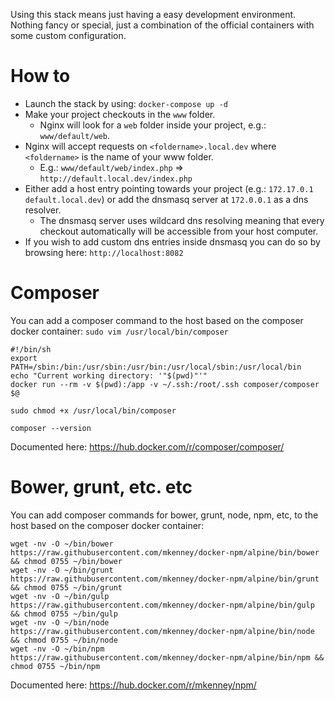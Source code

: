 Using this stack means just having a easy development environment.
Nothing fancy or special, just a combination of the official containers with some custom configuration.

How to
======
* Launch the stack by using: `docker-compose up -d`
* Make your project checkouts in the `www` folder. 
  * Nginx will look for a `web` folder inside your project, e.g.: `www/default/web`.
* Nginx will accept requests on `<foldername>.local.dev` where `<foldername>` is the name of your www folder.
  * E.g.: `www/default/web/index.php` => `http://default.local.dev/index.php`
* Either add a host entry pointing towards your project (e.g.: `172.17.0.1	default.local.dev`) or add the dnsmasq server at `172.0.0.1` as a dns resolver.
  * The dnsmasq server uses wildcard dns resolving meaning that every checkout automatically will be accessible from your host computer.
* If you wish to add custom dns entries inside dnsmasq you can do so by browsing here: `http://localhost:8082`

Composer
======
You can add a composer command to the host based on the composer docker container:
`sudo vim /usr/local/bin/composer`
 
```
#!/bin/sh
export PATH=/sbin:/bin:/usr/sbin:/usr/bin:/usr/local/sbin:/usr/local/bin
echo "Current working directory: '"$(pwd)"'"
docker run --rm -v $(pwd):/app -v ~/.ssh:/root/.ssh composer/composer $@
```
`sudo chmod +x /usr/local/bin/composer`

`composer --version`

Documented here: https://hub.docker.com/r/composer/composer/

Bower, grunt, etc. etc
======
You can add composer commands for bower, grunt, node, npm, etc, to the host based on the composer docker container:
``` 
wget -nv -O ~/bin/bower https://raw.githubusercontent.com/mkenney/docker-npm/alpine/bin/bower && chmod 0755 ~/bin/bower
wget -nv -O ~/bin/grunt https://raw.githubusercontent.com/mkenney/docker-npm/alpine/bin/grunt && chmod 0755 ~/bin/grunt
wget -nv -O ~/bin/gulp https://raw.githubusercontent.com/mkenney/docker-npm/alpine/bin/gulp && chmod 0755 ~/bin/gulp
wget -nv -O ~/bin/node https://raw.githubusercontent.com/mkenney/docker-npm/alpine/bin/node && chmod 0755 ~/bin/node
wget -nv -O ~/bin/npm https://raw.githubusercontent.com/mkenney/docker-npm/alpine/bin/npm && chmod 0755 ~/bin/npm
```
Documented here: https://hub.docker.com/r/mkenney/npm/